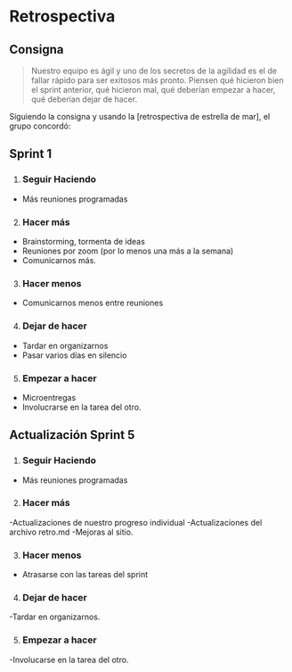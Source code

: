 # **Retrospectiva**

## **Consigna**
>Nuestro equipo es ágil y uno de los secretos de la agilidad es el de fallar rápido para ser
exitosos más pronto. Piensen qué hicieron bien el sprint anterior, qué hicieron mal, qué
deberían empezar a hacer, qué deberían dejar de hacer.

Siguiendo la consigna y usando la [retrospectiva de estrella de mar], el grupo concordó:

## **Sprint 1**
1. ### Seguir Haciendo
- Más reuniones programadas

2. ### Hacer más
- Brainstorming, tormenta de ideas
- Reuniones por zoom (por lo menos una más a la semana)
- Comunicarnos más.

3. ### Hacer menos
- Comunicarnos menos entre reuniones

4. ### Dejar de hacer
- Tardar en organizarnos
- Pasar varios días en silencio

5. ### Empezar a hacer
- Microentregas
- Involucrarse en la tarea del otro.

## **Actualización Sprint 5**
1. ### Seguir Haciendo
- Más reuniones programadas

2. ### Hacer más
-Actualizaciones de nuestro progreso individual
-Actualizaciones del archivo retro.md
-Mejoras al sitio.

3. ### Hacer menos
- Atrasarse con las tareas del sprint

4. ### Dejar de hacer
-Tardar en organizarnos.

5. ### Empezar a hacer
-Involucarse en la tarea del otro.
